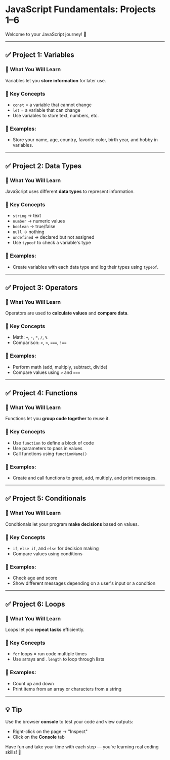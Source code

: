 # JavaScript Fundamentals: Projects 1–6

Welcome to your JavaScript journey! 🎉

---

## ✅ Project 1: Variables

### 🔑 What You Will Learn

Variables let you **store information** for later use.

### 🧠 Key Concepts

- `const` = a variable that cannot change
- `let` = a variable that can change
- Use variables to store text, numbers, etc.

### 📌 Examples:

- Store your name, age, country, favorite color, birth year, and hobby in variables.

---

## ✅ Project 2: Data Types

### 🔑 What You Will Learn

JavaScript uses different **data types** to represent information.

### 🧠 Key Concepts

- `string` → text
- `number` → numeric values
- `boolean` → true/false
- `null` → nothing
- `undefined` → declared but not assigned
- Use `typeof` to check a variable's type

### 📌 Examples:

- Create variables with each data type and log their types using `typeof`.

---

## ✅ Project 3: Operators

### 🔑 What You Will Learn

Operators are used to **calculate values** and **compare data**.

### 🧠 Key Concepts

- Math: `+`, `-`, `*`, `/`, `%`
- Comparison: `>`, `<`, `===`, `!==`

### 📌 Examples:

- Perform math (add, multiply, subtract, divide)
- Compare values using `>` and `===`

---

## ✅ Project 4: Functions

### 🔑 What You Will Learn

Functions let you **group code together** to reuse it.

### 🧠 Key Concepts

- Use `function` to define a block of code
- Use parameters to pass in values
- Call functions using `functionName()`

### 📌 Examples:

- Create and call functions to greet, add, multiply, and print messages.

---

## ✅ Project 5: Conditionals

### 🔑 What You Will Learn

Conditionals let your program **make decisions** based on values.

### 🧠 Key Concepts

- `if`, `else if`, and `else` for decision making
- Compare values using conditions

### 📌 Examples:

- Check age and score
- Show different messages depending on a user's input or a condition

---

## ✅ Project 6: Loops

### 🔑 What You Will Learn

Loops let you **repeat tasks** efficiently.

### 🧠 Key Concepts

- `for` loops = run code multiple times
- Use arrays and `.length` to loop through lists

### 📌 Examples:

- Count up and down
- Print items from an array or characters from a string

---

## 💡 Tip

Use the browser **console** to test your code and view outputs:

- Right-click on the page → "Inspect"
- Click on the **Console** tab

Have fun and take your time with each step — you’re learning real coding skills! 💪
